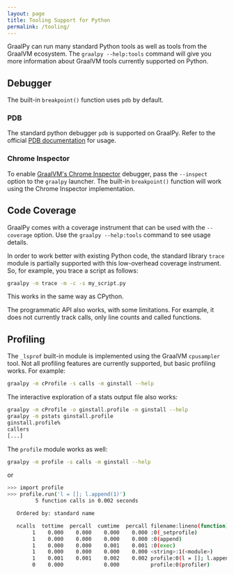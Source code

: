 ```yaml
---
layout: page
title: Tooling Support for Python
permalink: /tooling/
---
```


GraalPy can run many standard Python tools as well as tools from the GraalVM ecosystem.
The `graalpy --help:tools` command will give you more information about GraalVM tools currently supported on Python.

## Debugger
The built-in `breakpoint()` function uses `pdb` by default.

### PDB
The standard python debugger `pdb` is supported on GraalPy. Refer to the official [PDB documentation](https://docs.python.org/3/library/pdb.html) for usage.

### Chrome Inspector
To enable [GraalVM's Chrome Inspector](https://github.com/oracle/graal/blob/master/docs/tools/chrome-debugger.md) debugger, pass the `--inspect` option to the `graalpy` launcher.
The built-in `breakpoint()` function will work using the Chrome Inspector implementation.

## Code Coverage

GraalPy comes with a coverage instrument that can be used with the `--coverage` option.
Use the `graalpy --help:tools` command to see usage details.

In order to work better with existing Python code, the standard library `trace` module is partially supported with this low-overhead coverage instrument.
So, for example, you trace a script as follows:

```bash
graalpy -m trace -m -c -s my_script.py
```

This works in the same way as CPython.

The programmatic API also works, with some limitations.
For example, it does not currently track calls, only line counts and called functions.

## Profiling

The `_lsprof` built-in module is implemented using the GraalVM `cpusampler` tool.
Not all profiling features are currently supported, but basic profiling works. For example:

```bash
graalpy -m cProfile -s calls -m ginstall --help
```

The interactive exploration of a stats output file also works:

```bash
graalpy -m cProfile -o ginstall.profile -m ginstall --help
graalpy -m pstats ginstall.profile
ginstall.profile%
callers
[...]
```

The `profile` module works as well:

```bash
graalpy -m profile -s calls -m ginstall --help
```

or

```bash
>>> import profile
>>> profile.run('l = []; l.append(1)')
         5 function calls in 0.002 seconds

   Ordered by: standard name

   ncalls  tottime  percall  cumtime  percall filename:lineno(function)
        1    0.000    0.000    0.000    0.000 :0(_setprofile)
        1    0.000    0.000    0.000    0.000 :0(append)
        1    0.000    0.000    0.001    0.001 :0(exec)
        1    0.000    0.000    0.000    0.000 <string>:1(<module>)
        1    0.001    0.001    0.002    0.002 profile:0(l = []; l.append(1))
        0    0.000             0.000          profile:0(profiler)
```
